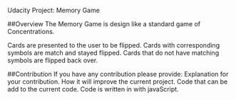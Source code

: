 Udacity Project: Memory Game

##Overview
The Memory Game is design like a standard game of Concentrations.

Cards are presented to the user to be flipped.
Cards with corresponding symbols are match and stayed flipped.
Cards that do not have matching symbols are flipped back over.

##Contribution
If you have any contribution please provide:
	Explanation for your contribution.
	How it will improve the current project.
	Code that can be add to the current code.
		Code is written in with javaScript.
	